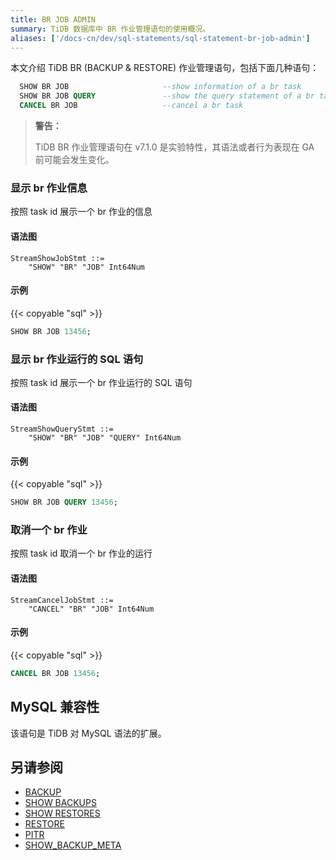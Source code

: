 ```yaml
---
title: BR JOB ADMIN
summary: TiDB 数据库中 BR 作业管理语句的使用概况。
aliases: ['/docs-cn/dev/sql-statements/sql-statement-br-job-admin']
---
```


本文介绍 TiDB BR (BACKUP & RESTORE) 作业管理语句，包括下面几种语句：
```sql
  SHOW BR JOB                     --show information of a br task
  SHOW BR JOB QUERY               --show the query statement of a br task
  CANCEL BR JOB                   --cancel a br task
```
> **警告：**
>
> TiDB BR 作业管理语句在 v7.1.0 是实验特性，其语法或者行为表现在 GA 前可能会发生变化。
> 
### 显示 br 作业信息

按照 task id 展示一个 br 作业的信息

#### 语法图

```ebnf+diagram
StreamShowJobStmt ::=
    "SHOW" "BR" "JOB" Int64Num
```

#### 示例

{{< copyable "sql" >}}

```sql
SHOW BR JOB 13456;
```

### 显示 br 作业运行的 SQL 语句

按照 task id 展示一个 br 作业运行的 SQL 语句

#### 语法图

```ebnf+diagram
StreamShowQueryStmt ::=
    "SHOW" "BR" "JOB" "QUERY" Int64Num
```

#### 示例

{{< copyable "sql" >}}

```sql
SHOW BR JOB QUERY 13456;
```

### 取消一个 br 作业

按照 task id 取消一个 br 作业的运行

#### 语法图

```ebnf+diagram
StreamCancelJobStmt ::=
    "CANCEL" "BR" "JOB" Int64Num
```

#### 示例

{{< copyable "sql" >}}

```sql
CANCEL BR JOB 13456;
```

## MySQL 兼容性

该语句是 TiDB 对 MySQL 语法的扩展。

## 另请参阅

* [BACKUP](/sql-statements/sql-statement-backup.md)
* [SHOW BACKUPS](/sql-statements/sql-statement-show-backups.md)
* [SHOW RESTORES](/sql-statements/sql-statement-show-backups.md)
* [RESTORE](/sql-statements/sql-statement-restore.md)
* [PITR](/sql-statements/sql-statement-pitr.md)
* [SHOW_BACKUP_META](/sql-statements/show-backp-meta.md)
